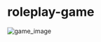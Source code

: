 # roleplay-game
![game_image](https://github.com/Antharithm/roleplay-game/assets/83500098/e94ab647-dde9-4924-b68e-3b6caa5335da)
